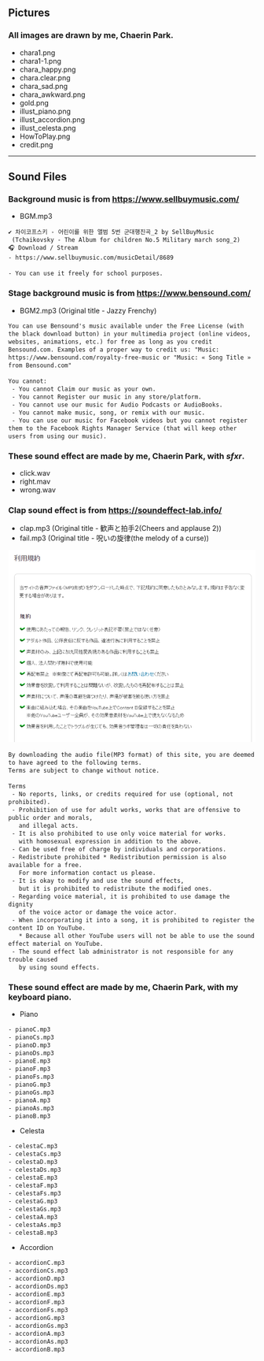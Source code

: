 ## **Pictures**

### **All images are drawn by me, Chaerin Park.**

 - chara1.png
 - chara1-1.png
 - chara_happy.png
 - chara.clear.png
 - chara_sad.png
 - chara_awkward.png
 - gold.png
 - illust_piano.png
 - illust_accordion.png
 - illust_celesta.png
 - HowToPlay.png
 - credit.png


---

## **Sound Files**

### **Background music is from https://www.sellbuymusic.com/**
  - BGM.mp3
 ```
✔ 차이코프스키 - 어린이를 위한 앨범 5번 군대행진곡_2 by SellBuyMusic
  (Tchaikovsky - The Album for children No.5 Military march song_2)
🎧 Download / Stream 
- https://www.sellbuymusic.com/musicDetail/8689

- You can use it freely for school purposes.
 ```


### **Stage background music is from https://www.bensound.com/**
 - BGM2.mp3  (Original title - Jazzy Frenchy)
```
You can use Bensound's music available under the Free License (with the black download button) in your multimedia project (online videos, websites, animations, etc.) for free as long as you credit Bensound.com. Examples of a proper way to credit us: "Music: https://www.bensound.com/royalty-free-music or "Music: « Song Title » from Bensound.com"

You cannot:
 - You cannot Claim our music as your own.
 - You cannot Register our music in any store/platform.
 - You cannot use our music for Audio Podcasts or AudioBooks.
 - You cannot make music, song, or remix with our music.
 - You can use our music for Facebook videos but you cannot register them to the Facebook Rights Manager Service (that will keep other users from using our music).
```

### **These sound effect are made by me, Chaerin Park, with _sfxr_.**
 - click.wav
 - right.mav
 - wrong.wav


### **Clap sound effect is from https://soundeffect-lab.info/**
  - clap.mp3  (Original title - 歓声と拍手2(Cheers and applause 2))
  - fail.mp3  (Original title - 呪いの旋律(the melody of a curse))

![koukaonrabo](/media/picture/koukaonrabo.png)

```
By downloading the audio file(MP3 format) of this site, you are deemed to have agreed to the following terms.
Terms are subject to change without notice.

Terms
 - No reports, links, or credits required for use (optional, not prohibited).
 - Prohibition of use for adult works, works that are offensive to public order and morals,
   and illegal acts.
 - It is also prohibited to use only voice material for works.
   with homosexual expression in addition to the above.
 - Can be used free of charge by individuals and corporations.
 - Redistribute prohibited * Redistribution permission is also available for a free.
   For more information contact us please.
 - It is okay to modify and use the sound effects,
   but it is prohibited to redistribute the modified ones.
 - Regarding voice material, it is prohibited to use damage the dignity
   of the voice actor or damage the voice actor.
 - When incorporating it into a song, it is prohibited to register the content ID on YouTube.
   * Because all other YouTube users will not be able to use the sound effect material on YouTube.
 - The sound effect lab administrator is not responsible for any trouble caused
   by using sound effects.
```

 
### **These sound effect are made by me, Chaerin Park, with my keyboard piano.**
 - Piano
 ```
 - pianoC.mp3
 - pianoCs.mp3
 - pianoD.mp3
 - pianoDs.mp3
 - pianoE.mp3
 - pianoF.mp3
 - pianoFs.mp3
 - pianoG.mp3
 - pianoGs.mp3
 - pianoA.mp3
 - pianoAs.mp3
 - pianoB.mp3
 ```

 - Celesta
  ```
 - celestaC.mp3
 - celestaCs.mp3
 - celestaD.mp3
 - celestaDs.mp3
 - celestaE.mp3
 - celestaF.mp3
 - celestaFs.mp3
 - celestaG.mp3
 - celestaGs.mp3
 - celestaA.mp3
 - celestaAs.mp3
 - celestaB.mp3
 ```

 - Accordion
  ```
 - accordionC.mp3
 - accordionCs.mp3
 - accordionD.mp3
 - accordionDs.mp3
 - accordionE.mp3
 - accordionF.mp3
 - accordionFs.mp3
 - accordionG.mp3
 - accordionGs.mp3
 - accordionA.mp3
 - accordionAs.mp3
 - accordionB.mp3
 ```
